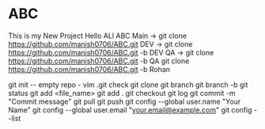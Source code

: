 # ABC
This is my New Project
Hello ALl
ABC
Main -> git clone https://github.com/manish0706/ABC.git
DEV  -> git clone https://github.com/manish0706/ABC.git -b DEV
QA   -> git clone https://github.com/manish0706/ABC.git -b QA
        git clone https://github.com/manish0706/ABC.git -b Rohan

git init  -- empty repo - vim .git check
git clone
git branch
git branch -b
git status
git add <file_name>
git add .
git checkout
git log
git commit -m "Commit message"
git pull
git push
git config --global user.name "Your Name"
git config --global user.email "your.email@example.com"
git config --list

        
